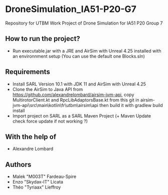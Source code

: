 # DroneSimulation_IA51-P20-G7
Repository for UTBM Work Project of Drone Simulation for IA51 P20 Group 7

## How to run the project?
- Run executable.jar with a JRE and AirSim with Unreal 4.25 installed with an environnment setup (You can use the default one Blocks.sln)

## Requirements
- Install SARL Version 10.1 with JDK 11 and AirSim with Unreal 4.25
- Clone the AirSim to Java API from https://github.com/alexandrelombard/airsim-jvm-api, copy MultirotorClient.kt and RpcLibAdaptorsBase.kt from this git in airsim-jvm-api\src\main\kotlin\fr\utbm\airsim\api then build it with gradlew build install
- Import project on SARL as a SARL Maven Project (+ Maven Update check force update if not working ?)

## With the help of
- Alexandre Lombard

## Authors 
- Malek "M003T" Fardeau-Spire
- Enzo "Skydax-IT" Licata
- Théo "Tyriaax" Lieffroy
